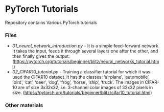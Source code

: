 # PyTorch Tutorials
Repository contains Various PyTorch tutorials

### Files
- *01_neural_network_introduction.py* - It is a simple feed-forward network. It takes the input, feeds it through several layers one after the other, and then finally gives the output. (https://pytorch.org/tutorials/beginner/blitz/neural_networks_tutorial.html)
- *02_CIFAR10_tutorial.py* - Training a classifier tutorial for which it was used the CIFAR10 dataset. It has the classes: ‘airplane’, ‘automobile’, ‘bird’, ‘cat’, ‘deer’, ‘dog’, ‘frog’, ‘horse’, ‘ship’, ‘truck’. The images in CIFAR-10 are of size 3x32x32, i.e. 3-channel color images of 32x32 pixels in size. (https://pytorch.org/tutorials/beginner/blitz/cifar10_tutorial.html)

### Other materials
